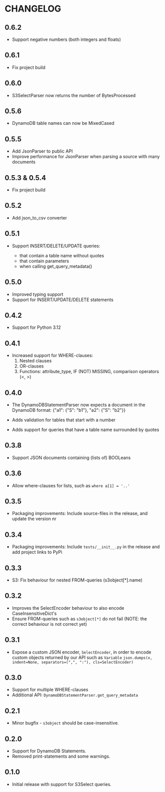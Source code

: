 CHANGELOG
=========

0.6.2
-----
 - Support negative numbers (both integers and floats)

0.6.1
-----
 - Fix project build

0.6.0
-----
 - S3SelectParser now returns the number of BytesProcessed

0.5.6
-----
 - DynamoDB table names can now be MixedCased

0.5.5
-----
 - Add JsonParser to public API
 - Improve performance for JsonParser when parsing a source with many documents


0.5.3 & 0.5.4
-----
 - Fix project build


0.5.2
-----

 - Add json_to_csv converter


0.5.1
-----

 - Support INSERT/DELETE/UPDATE queries:

   - that contain a table name without quotes
   - that contain parameters
   - when calling get_query_metadata()


0.5.0
-----
 - Improved typing support
 - Support for INSERT/UPDATE/DELETE statements

0.4.2
-----
 - Support for Python 3.12

0.4.1
-----
 - Increased support for WHERE-clauses:
   1. Nested clauses
   2. OR-clauses
   3. Functions: attribute_type, IF (NOT) MISSING, comparison operators (<, >)

0.4.0
-----
 - The DynamoDBStatementParser now expects a document in the DynamoDB format:
{"a1": {"S": "b1"}, "a2": {"S": "b2"}}

  - Adds validation for tables that start with a number
  - Adds support for queries that have a table name surrounded by quotes

0.3.8
-----
 - Support JSON documents containing (lists of) BOOLeans

0.3.6
-----
 -  Allow where-clauses for lists, such as `where a[1] = '..'`

0.3.5
-----
 - Packaging improvements: Include source-files in the release, and update the version nr

0.3.4
-----
 - Packaging improvements: Include `tests/__init__.py` in the release and add project links to PyPi

0.3.3
-----
 - S3: Fix behaviour for nested FROM-queries (s3object[*].name)

0.3.2
-----
 - Improves the SelectEncoder behaviour to also encode CaseInsensitiveDict's
 - Ensure FROM-queries such as `s3object[*]` do not fail (NOTE: the correct behaviour is not correct yet)

0.3.1
-----
 - Expose a custom JSON encoder, `SelectEncoder`, in order to encode custom objects returned by our API such as `Variable`
   `json.dumps(x, indent=None, separators=(",", ":"), cls=SelectEncoder)`

0.3.0
-----
 - Support for multiple WHERE-clauses
 - Additional API: `DynamoDBStatementParser.get_query_metadata`

0.2.1
-----
 - Minor bugfix - `s3object` should be case-insensitive.

0.2.0
-----
 - Support for DynamoDB Statements.
 - Removed print-statements and some warnings.


0.1.0
-----
 - Initial release with support for S3Select queries.
